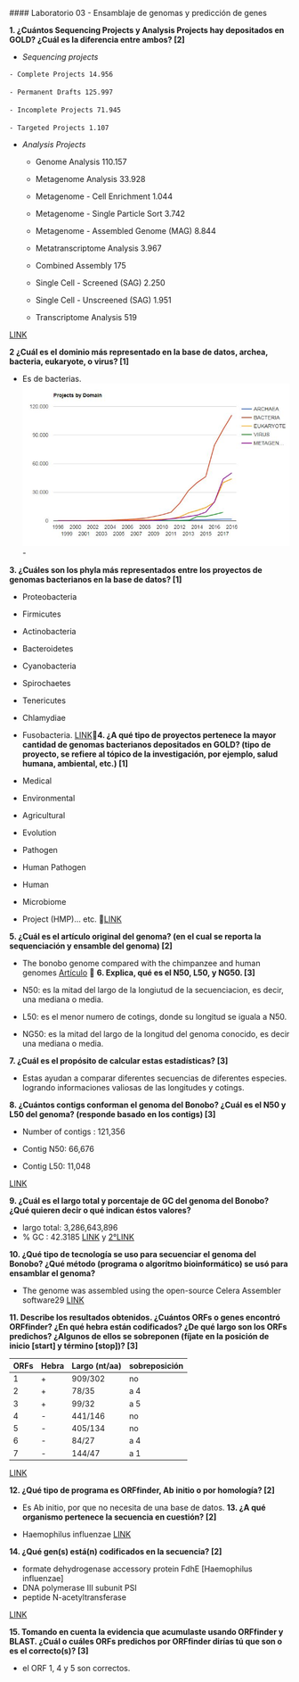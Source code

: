 ﻿﻿﻿﻿#### Laboratorio 03 - Ensamblaje de genomas y predicción de genes

**1. ¿Cuántos Sequencing Projects y Analysis Projects hay depositados en GOLD? ¿Cuál es la diferencia entre ambos? [2]**

  -  *Sequencing projects*
  
    - Complete Projects 14.956

    - Permanent Drafts 125.997

    - Incomplete Projects 71.945

    - Targeted Projects 1.107


  - *Analysis Projects*

    - Genome Analysis 110.157 

    - Metagenome Analysis 33.928 

    - Metagenome - Cell Enrichment 1.044 

    - Metagenome - Single Particle Sort 3.742 

    - Metagenome - Assembled Genome (MAG) 8.844

    - Metatranscriptome Analysis 3.967

    - Combined Assembly 175

    - Single Cell - Screened (SAG) 2.250

    - Single Cell - Unscreened (SAG) 1.951

    - Transcriptome Analysis 519


[LINK](https://gold.jgi.doe.gov/statistics)

**2 ¿Cuál es el dominio más representado en la base de datos, archea, bacteria, eukaryote, o virus? [1]**

  - Es de bacterias.
![DOMINIO BACTERIA](https://github.com/Matiassalinasp/imagenes/blob/master/Captura.JPG?raw=true)-

**3. ¿Cuáles son los phyla más representados entre los proyectos de genomas bacterianos en la base de datos? [1]**

 - Proteobacteria
 - Firmicutes
 - Actinobacteria
 - Bacteroidetes
 - Cyanobacteria
 - Spirochaetes 
 - Tenericutes
 - Chlamydiae
 - Fusobacteria.
[LINK](https://gold.jgi.doe.gov/statistics)**4. ¿A qué tipo de proyectos pertenece la mayor cantidad de genomas bacterianos depositados en GOLD? (tipo de proyecto, se refiere al tópico de la investigación, por ejemplo, salud humana, ambiental, etc.) [1]**

 - Medical
 - Environmental
 - Agricultural
 - Evolution
 - Pathogen
 - Human Pathogen
 - Human
 - Microbiome
 - Project (HMP)... etc.
[LINK](https://gold.jgi.doe.gov/statistics)

**5. ¿Cuál es el artículo original del genoma? (en el cual se reporta la sequenciación y ensamble del genoma) [2]**

  - The bonobo genome compared with the chimpanzee and human genomes
 [Artículo](https://www.nature.com/articles/nature11128)

**6. Explica, qué es el N50, L50, y NG50. [3]**

  - N50: es la mitad del largo de la longiutud de la secuenciacion, es decir, una mediana o media.
  - L50: es el menor numero de cotings, donde su longitud se iguala a N50.
  - NG50: es la mitad del largo de la longitud del genoma conocido, es decir una mediana o media.

**7. ¿Cuál es el propósito de calcular estas estadísticas? [3]**

  - Estas ayudan a comparar diferentes secuencias de diferentes especies. logrando informaciones valiosas de las longitudes y cotings.

**8. ¿Cuántos contigs conforman el genoma del Bonobo? ¿Cuál es el N50 y L50 del genoma? (responde basado en los contigs) [3]**

  - Number of contigs	: 121,356

  - Contig N50:	 66,676

  - Contig L50:	 11,048



[LINK](https://www.ncbi.nlm.nih.gov/assembly/GCF_000258655.2)

**9. ¿Cuál es el largo total y porcentaje de GC del genoma del Bonobo? ¿Qué quieren decir o qué indican éstos valores?**

  - largo total: 3,286,643,896
  - % GC : 42.3185
[LINK](https://www.ncbi.nlm.nih.gov/assembly/GCF_000258655.2) y [2°LINK](https://www.ncbi.nlm.nih.gov/genome/?term=txid9597[Organism:noexp])

**10. ¿Qué tipo de tecnología se uso para secuenciar el genoma del Bonobo? ¿Qué método (programa o algorítmo bioinformático) se usó para ensamblar el genoma?**

  - The genome was assembled using the open-source Celera Assembler software29
[LINK](https://www.nature.com/articles/nature11128)

**11. Describe los resultados obtenidos. ¿Cuántos ORFs o genes encontró ORFfinder? ¿En qué hebra están codificados? ¿De qué largo son los ORFs predichos? ¿Algunos de ellos se sobreponen (fíjate en la posición de inicio [start] y término [stop])? [3]**

| ORFs     | Hebra     | Largo (nt/aa)| sobreposición|
| ------------- | ------------- | ------------- |------------- |
| 1 |   + | 909/302|no|
|2 | + | 78/35| a 4|
|3| +| 99/32| a 5|
|4|-|441/146|no|
|5|-|405/134|no|
|6|-|84/27| a 4|
|7|-|144/47| a 1|.

[LINK](https://www.ncbi.nlm.nih.gov/orffinder/)

**12. ¿Qué tipo de programa es ORFfinder, Ab initio o por homología? [2]**

  -  Es Ab initio, por que no necesita de una base de datos.
**13. ¿A qué organismo pertenece la secuencia en cuestión? [2]**

  - Haemophilus influenzae
[LINK](https://blast.ncbi.nlm.nih.gov/Blast.cgi)

**14. ¿Qué gen(s) está(n) codificados en la secuencia? [2]**

  - formate dehydrogenase accessory protein FdhE [Haemophilus influenzae] 
  - DNA polymerase III subunit PSI
  - peptide N-acetyltransferase 

[LINK](https://blast.ncbi.nlm.nih.gov/Blast.cgi#alnHdr_491962129)


**15. Tomando en cuenta la evidencia que acumulaste usando ORFfinder y BLAST. ¿Cuál o cuáles ORFs predichos por ORFfinder dirías tú que son o es el correcto(s)? [3]**

  - el ORF 1, 4 y 5 son correctos.







